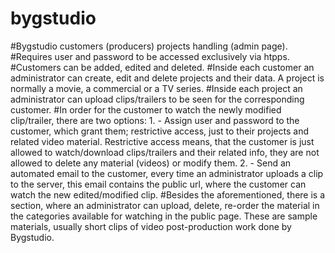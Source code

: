 # bygstudio
#Bygstudio customers (producers) projects handling (admin page).
#Requires user and password to be accessed exclusively via htpps.
#Customers can be added, edited and deleted.
#Inside each customer an administrator can create, edit and delete projects and their data. A project is normally a movie, a commercial or a TV series.
#Inside each project an administrator can upload clips/trailers  to be seen for the corresponding customer.
#In order for the customer to watch the newly modified clip/trailer, there are two options: 1. - Assign user and password to the customer, which grant them; restrictive access, just to their projects and related video material. Restrictive access means, that the customer is just allowed to watch/download clips/trailers and their related info, they are not allowed to delete any material (videos) or modify them. 2. - Send an automated email to the customer, every time an administrator uploads a clip to the server, this email contains the public url, where the customer can watch the new edited/modified clip.
#Besides the aforementioned, there is a section, where an administrator can upload, delete, re-order the material in the categories available for watching in the public page. These are sample materials, usually short clips of video post-production work done by Bygstudio.
